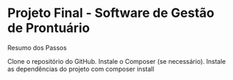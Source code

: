 # Projeto Final - Software de Gestão de Prontuário


Resumo dos Passos

Clone o repositório do GitHub.
Instale o Composer (se necessário).
Instale as dependências do projeto com composer install 

